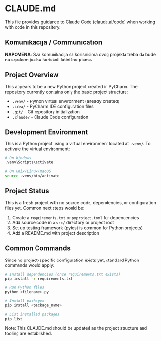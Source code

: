 # CLAUDE.md

This file provides guidance to Claude Code (claude.ai/code) when working with code in this repository.

## Komunikacija / Communication

**NAPOMENA**: Sva komunikacija sa korisnicima ovog projekta treba da bude na srpskom jeziku koristeći latinično pismo.

## Project Overview

This appears to be a new Python project created in PyCharm. The repository currently contains only the basic project structure:

- `.venv/` - Python virtual environment (already created)
- `.idea/` - PyCharm IDE configuration files
- `.git/` - Git repository initialization
- `.claude/` - Claude Code configuration

## Development Environment

This is a Python project using a virtual environment located at `.venv/`. To activate the virtual environment:

```bash
# On Windows
.venv\Scripts\activate

# On Unix/Linux/macOS
source .venv/bin/activate
```

## Project Status

This is a fresh project with no source code, dependencies, or configuration files yet. Common next steps would be:

1. Create a `requirements.txt` or `pyproject.toml` for dependencies
2. Add source code in a `src/` directory or project root
3. Set up testing framework (pytest is common for Python projects)
4. Add a README.md with project description

## Common Commands

Since no project-specific configuration exists yet, standard Python commands would apply:

```bash
# Install dependencies (once requirements.txt exists)
pip install -r requirements.txt

# Run Python files
python <filename>.py

# Install packages
pip install <package_name>

# List installed packages
pip list
```

Note: This CLAUDE.md should be updated as the project structure and tooling are established.